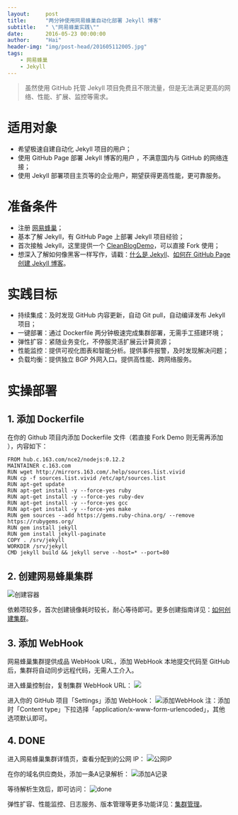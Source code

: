 ```yaml
---
layout:     post
title:      "两分钟使用网易蜂巢自动化部署 Jekyll 博客"
subtitle:   " \"网易蜂巢实践\""
date:       2016-05-23 00:00:00
author:     "Hai"
header-img: "img/post-head/201605112005.jpg"
tags:
    - 网易蜂巢
    - Jekyll
---
```


> 虽然使用 GitHub 托管 Jekyll 项目免费且不限流量，但是无法满足更高的网络、性能、扩展、监控等需求。

# 适用对象

* 希望极速自建自动化 Jekyll 项目的用户；
* 使用 GitHub Page 部署 Jekyll 博客的用户 ，不满意国内与 GitHub 的网络连接；
* 使用 Jekyll 部署项目主页等的企业用户，期望获得更高性能，更可靠服务。

# 准备条件

* 注册 [网易蜂巢](https://c.163.com/)；
* 基本了解 Jekyll，有 GitHub Page 上部署 Jekyll 项目经验；
* 首次接触 Jekyll，这里提供一个 [CleanBlogDemo](https://github.com/zqhai/clean-blog-demo)，可以直接 Fork 使用；
* 想深入了解如何像黑客一样写作，请戳：[什么是 Jekyll](https://jekyllrb.com/)、[如何在 GitHub Page 创建 Jekyll 博客](https://help.github.com/articles/using-jekyll-as-a-static-site-generator-with-github-pages/)。


# 实践目标

* 持续集成：及时发现 GitHub 内容更新，自动 Git pull，自动编译发布 Jekyll 项目；
* 一键部署：通过 Dockerfile 两分钟极速完成集群部署，无需手工搭建环境；
* 弹性扩容：紧随业务变化，不停服灵活扩展云计算资源；
* 性能监控：提供可视化图表和智能分析。提供事件报警，及时发现解决问题；
* 负载均衡：提供独立 BGP 外网入口。提供高性能、跨网络服务。


# 实操部署

## 1. 添加 Dockerfile

在你的 Github 项目内添加 Dockerfile 文件（若直接 Fork Demo 则无需再添加 ），内容如下：

```
FROM hub.c.163.com/nce2/nodejs:0.12.2
MAINTAINER c.163.com
RUN wget http://mirrors.163.com/.help/sources.list.vivid
RUN cp -f sources.list.vivid /etc/apt/sources.list
RUN apt-get update
RUN apt-get install -y --force-yes ruby
RUN apt-get install -y --force-yes ruby-dev
RUN apt-get install -y --force-yes gcc
RUN apt-get install -y --force-yes make
RUN gem sources --add https://gems.ruby-china.org/ --remove https://rubygems.org/
RUN gem install jekyll
RUN gem install jekyll-paginate
COPY . /srv/jekyll
WORKDIR /srv/jekyll
CMD jekyll build && jekyll serve --host=* --port=80
```

## 2. 创建网易蜂巢集群

![创建容器](http://zhangqianhai.com/img/post/20160523/creat.png)

依赖项较多，首次创建镜像耗时较长，耐心等待即可。更多创建指南详见：[如何创建集群](https://c.163.com/wiki/index.php?title=创建集群)。

## 3. 添加 WebHook
网易蜂巢集群提供成品 WebHook URL，添加 WebHook 本地提交代码至 GitHub 后，集群将自动同步远程代码，无需人工介入。

进入蜂巢控制台，复制集群 WebHook URL：
![](http://zhangqianhai.com/img/post/20160523/web-hook-url.png)

进入你的 GitHub 项目「Settings」添加 WebHook：
![添加WebHook](http://zhangqianhai.com/img/post/20160523/add-webhook.png)
注：添加时「Content type」下拉选择「application/x-www-form-urlencoded」，其他选项默认即可。

## 4. DONE

进入网易蜂巢集群详情页，查看分配到的公网 IP：
![公网IP](http://zhangqianhai.com/img/post/20160523/bgp-ip.png)

在你的域名供应商处，添加一条A记录解析：
![添加A记录](http://zhangqianhai.com/img/post/20160523/host.png)

等待解析生效后，即可访问：
![done](http://zhangqianhai.com/img/post/20160523/done.png)

弹性扩容、性能监控、日志服务、版本管理等更多功能详见：[集群管理](https://c.163.com/wiki/index.php?title=集群管理)。



